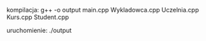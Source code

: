 kompilacja:
g++ -o output main.cpp Wykladowca.cpp Uczelnia.cpp Kurs.cpp Student.cpp

uruchomienie:
./output